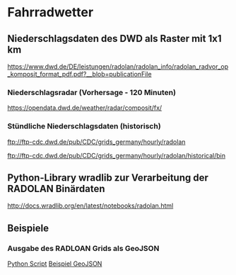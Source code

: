 # Fahrradwetter



## Niederschlagsdaten des DWD als Raster mit 1x1 km

https://www.dwd.de/DE/leistungen/radolan/radolan_info/radolan_radvor_op_komposit_format_pdf.pdf?__blob=publicationFile

### Niederschlagsradar (Vorhersage - 120 Minuten)

https://opendata.dwd.de/weather/radar/composit/fx/

### Stündliche Niederschlagsdaten (historisch)

ftp://ftp-cdc.dwd.de/pub/CDC/grids_germany/hourly/radolan

ftp://ftp-cdc.dwd.de/pub/CDC/grids_germany/hourly/radolan/historical/bin

## Python-Library wradlib zur Verarbeitung der RADOLAN Binärdaten

http://docs.wradlib.org/en/latest/notebooks/radolan.html

## Beispiele

### Ausgabe des RADLOAN Grids als GeoJSON

[Python Script](/blob/master/dwd/radar/grid/export-radar-grid.py)
[Beispiel GeoJSON](/blob/master/dwd/radar/grid/sample_grid_620_750_645_775.json)